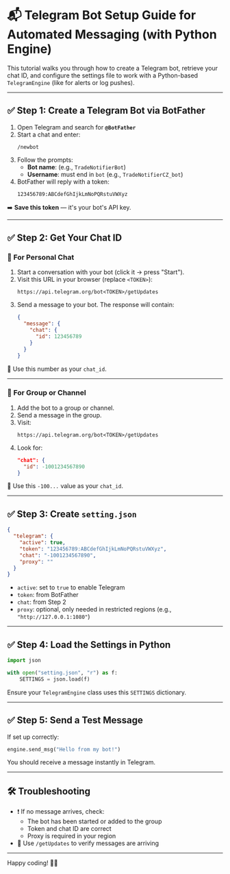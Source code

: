 # 📬 Telegram Bot Setup Guide for Automated Messaging (with Python Engine)

This tutorial walks you through how to create a Telegram bot, retrieve your chat ID, and configure the settings file to work with a Python-based `TelegramEngine` (like for alerts or log pushes).

---

## ✅ Step 1: Create a Telegram Bot via BotFather

1. Open Telegram and search for **`@BotFather`**
2. Start a chat and enter:
   ```
   /newbot
   ```
3. Follow the prompts:
   - **Bot name**: (e.g., `TradeNotifierBot`)
   - **Username**: must end in `bot` (e.g., `TradeNotifierCZ_bot`)
4. BotFather will reply with a token:
   ```
   123456789:ABCdefGhIjkLmNoPQRstuVWXyz
   ```

➡️ **Save this token** — it's your bot's API key.

---

## ✅ Step 2: Get Your Chat ID

### 🧍 For Personal Chat

1. Start a conversation with your bot (click it → press "Start").
2. Visit this URL in your browser (replace `<TOKEN>`):
   ```
   https://api.telegram.org/bot<TOKEN>/getUpdates
   ```
3. Send a message to your bot. The response will contain:
   ```json
   {
     "message": {
       "chat": {
         "id": 123456789
       }
     }
   }
   ```

🔢 Use this number as your `chat_id`.

---

### 👥 For Group or Channel

1. Add the bot to a group or channel.
2. Send a message in the group.
3. Visit:
   ```
   https://api.telegram.org/bot<TOKEN>/getUpdates
   ```
4. Look for:
   ```json
   "chat": {
     "id": -1001234567890
   }
   ```

🔢 Use this `-100...` value as your `chat_id`.

---

## ✅ Step 3: Create `setting.json`

```json
{
  "telegram": {
    "active": true,
    "token": "123456789:ABCdefGhIjkLmNoPQRstuVWXyz",
    "chat": "-1001234567890",
    "proxy": ""
  }
}
```

- `active`: set to `true` to enable Telegram
- `token`: from BotFather
- `chat`: from Step 2
- `proxy`: optional, only needed in restricted regions (e.g., `"http://127.0.0.1:1080"`)

---

## ✅ Step 4: Load the Settings in Python

```python
import json

with open("setting.json", "r") as f:
    SETTINGS = json.load(f)
```

Ensure your `TelegramEngine` class uses this `SETTINGS` dictionary.

---

## ✅ Step 5: Send a Test Message

If set up correctly:

```python
engine.send_msg("Hello from my bot!")
```

You should receive a message instantly in Telegram.

---

## 🛠 Troubleshooting

- ❗ If no message arrives, check:
  - The bot has been started or added to the group
  - Token and chat ID are correct
  - Proxy is required in your region
- 🔁 Use `/getUpdates` to verify messages are arriving

---

Happy coding! 🐍💬